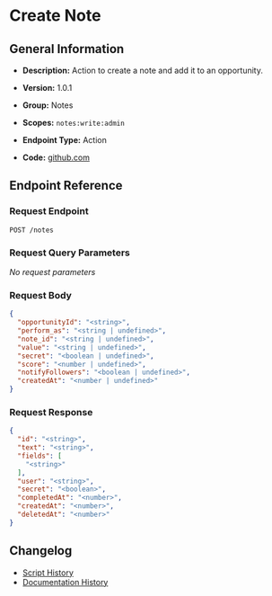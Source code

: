 <!-- BEGIN GENERATED CONTENT -->
# Create Note

## General Information

- **Description:** Action to create a note and add it to an opportunity.

- **Version:** 1.0.1
- **Group:** Notes
- **Scopes:** `notes:write:admin`
- **Endpoint Type:** Action
- **Code:** [github.com](https://github.com/NangoHQ/integration-templates/tree/main/integrations/lever/actions/create-note.ts)


## Endpoint Reference

### Request Endpoint

`POST /notes`

### Request Query Parameters

_No request parameters_

### Request Body

```json
{
  "opportunityId": "<string>",
  "perform_as": "<string | undefined>",
  "note_id": "<string | undefined>",
  "value": "<string | undefined>",
  "secret": "<boolean | undefined>",
  "score": "<number | undefined>",
  "notifyFollowers": "<boolean | undefined>",
  "createdAt": "<number | undefined>"
}
```

### Request Response

```json
{
  "id": "<string>",
  "text": "<string>",
  "fields": [
    "<string>"
  ],
  "user": "<string>",
  "secret": "<boolean>",
  "completedAt": "<number>",
  "createdAt": "<number>",
  "deletedAt": "<number>"
}
```

## Changelog

- [Script History](https://github.com/NangoHQ/integration-templates/commits/main/integrations/lever/actions/create-note.ts)
- [Documentation History](https://github.com/NangoHQ/integration-templates/commits/main/integrations/lever/actions/create-note.md)

<!-- END  GENERATED CONTENT -->

